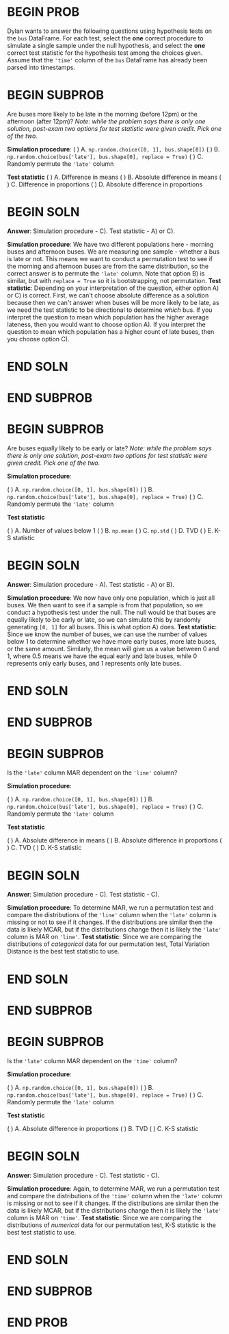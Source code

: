 # BEGIN PROB
Dylan wants to answer the following questions using hypothesis tests on the `bus` DataFrame. For each test, select the **one** correct procedure to simulate a single sample under the null hypothesis, and select the **one** correct test statistic for the hypothesis test among the choices given. Assume that the `'time'` column of the `bus` DataFrame has already been parsed into timestamps.

# BEGIN SUBPROB
Are buses more likely to be late in the morning (before $12$pm) or the afternoon (after $12$pm)?
*Note: while the problem says there is only one solution, post-exam two options for test statistic were given credit. Pick one of the two.*

**Simulation procedure**:
( ) A. `np.random.choice([0, 1], bus.shape[0])`
( ) B. `np.random.choice(bus['late'], bus.shape[0], replace = True)`
( ) C. Randomly permute the `'late'` column

**Test statistic**
( ) A. Difference in means 
( ) B. Absolute difference in means
( ) C. Difference in proportions
( ) D. Absolute difference in proportions
# BEGIN SOLN
**Answer**: Simulation procedure - C). Test statistic - A) or C).

**Simulation procedure**:
We have two different populations here - morning buses and afternoon buses. We are measuring one sample - whether a bus is late or not. This means we want to conduct a permutation test to see if the morning and afternoon buses are from the same distribution, so the correct answer is to permute the `'late'` column. Note that option B) is similar, but with `replace = True` so it is bootstrapping, not permutation.
**Test statistic**:
Depending on your interpretation of the question, either option A) or C) is correct. First, we can't choose absolute difference as a solution because then we can't answer when buses will be more likely to be late, as we need the test statistic to be directional to determine *which* bus. If you interpret the question to mean which population has the higher average lateness, then you would want to choose option A). If you interpret the question to mean which population has a higher count of late buses, then you choose option C).
# END SOLN
# END SUBPROB

# BEGIN SUBPROB
Are buses equally likely to be early or late?
*Note: while the problem says there is only one solution, post-exam two options for test statistic were given credit. Pick one of the two.*

**Simulation procedure**:

( ) A. `np.random.choice([0, 1], bus.shape[0])`
( ) B. `np.random.choice(bus['late'], bus.shape[0], replace = True)`
( ) C. Randomly permute the `'late'` column

**Test statistic**

( ) A. Number of values below $1$
( ) B. `np.mean`
( ) C. `np.std`
( ) D. TVD
( ) E. K-S statistic
# BEGIN SOLN
**Answer**: Simulation procedure - A). Test statistic - A) or B).

**Simulation procedure**:
We now have only one population, which is just all buses. We then want to see if a sample is from that population, so we conduct a hypothesis test under the null. The null would be that buses are equally likely to be early or late, so we can simulate this by randomly generating `[0, 1]` for all buses. This is what option A) does. 
**Test statistic**:
Since we know the number of buses, we can use the number of values below $1$ to determine whether we have more early buses, more late buses, or the same amount. Similarly, the mean will give us a value between $0$ and $1$, where $0.5$ means we have the equal early and late buses, while $0$ represents only early buses, and $1$ represents only late buses.
# END SOLN
# END SUBPROB

# BEGIN SUBPROB
Is the `'late'` column MAR dependent on the `'line'` column?

**Simulation procedure**:

( ) A. `np.random.choice([0, 1], bus.shape[0])`
( ) B. `np.random.choice(bus['late'], bus.shape[0], replace = True)`
( ) C. Randomly permute the `'late'` column

**Test statistic**

( ) A. Absolute difference in means 
( ) B. Absolute difference in proportions
( ) C. TVD
( ) D. K-S statistic
# BEGIN SOLN
**Answer**: Simulation procedure - C). Test statistic - C).

**Simulation procedure**:
To determine MAR, we run a permutation test and compare the distributions of the `'line'` column when the `'late'` column is missing or not to see if it changes. If the distributions are similar then the data is likely MCAR, but if the distributions change then it is likely the `'late'` column is MAR on `'line'`.
**Test statistic**:
Since we are comparing the distributions of *categorical* data for our permutation test, Total Variation Distance is the best test statistic to use.
# END SOLN
# END SUBPROB

# BEGIN SUBPROB
Is the `'late'` column MAR dependent on the `'time'` column?

**Simulation procedure**:

( ) A. `np.random.choice([0, 1], bus.shape[0])`
( ) B. `np.random.choice(bus['late'], bus.shape[0], replace = True)`
( ) C. Randomly permute the `'late'` column

**Test statistic**

( ) A. Absolute difference in proportions
( ) B. TVD
( ) C. K-S statistic
# BEGIN SOLN
**Answer**: Simulation procedure - C). Test statistic - C).

**Simulation procedure**:
Again, to determine MAR, we run a permutation test and compare the distributions of the `'time'` column when the `'late'` column is missing or not to see if it changes. If the distributions are similar then the data is likely MCAR, but if the distributions change then it is likely the `'late'` column is MAR on `'time'`.
**Test statistic**:
Since we are comparing the distributions of *numerical* data for our permutation test, K-S statistic is the best test statistic to use.
# END SOLN
# END SUBPROB
# END PROB